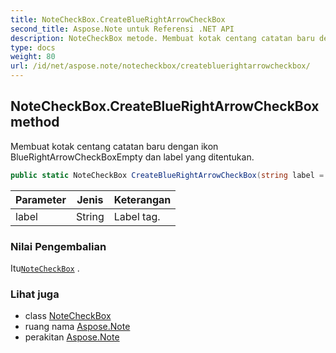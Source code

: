 ```yaml
---
title: NoteCheckBox.CreateBlueRightArrowCheckBox
second_title: Aspose.Note untuk Referensi .NET API
description: NoteCheckBox metode. Membuat kotak centang catatan baru dengan ikon BlueRightArrowCheckBoxEmpty dan label yang ditentukan.
type: docs
weight: 80
url: /id/net/aspose.note/notecheckbox/createbluerightarrowcheckbox/
---
```

## NoteCheckBox.CreateBlueRightArrowCheckBox method

Membuat kotak centang catatan baru dengan ikon BlueRightArrowCheckBoxEmpty dan label yang ditentukan.

```csharp
public static NoteCheckBox CreateBlueRightArrowCheckBox(string label = "Call back")
```

| Parameter | Jenis | Keterangan |
| --- | --- | --- |
| label | String | Label tag. |

### Nilai Pengembalian

Itu[`NoteCheckBox`](../) .

### Lihat juga

* class [NoteCheckBox](../)
* ruang nama [Aspose.Note](../../notecheckbox/)
* perakitan [Aspose.Note](../../../)


